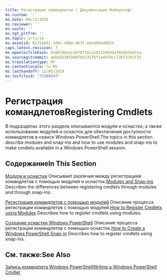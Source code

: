 ```yaml
---
title: Регистрация командлетов | Документация Майкрософт
ms.custom: ''
ms.date: 09/13/2016
ms.reviewer: ''
ms.suite: ''
ms.tgt_pltfrm: ''
ms.topic: article
ms.assetid: 6215a651-100c-49bb-863f-edc6984dd634
caps.latest.revision: 7
ms.openlocfilehash: 61807d6a2ce076f1bca1d1329e44af8e943b97ca
ms.sourcegitcommit: debd2b38fb8070a7357bf1a4bf9cc736f3702f31
ms.translationtype: MT
ms.contentlocale: ru-RU
ms.lasthandoff: 12/05/2019
ms.locfileid: "72369543"
---
```

# <a name="registering-cmdlets"></a><span data-ttu-id="97a75-102">Регистрация командлетов</span><span class="sxs-lookup"><span data-stu-id="97a75-102">Registering Cmdlets</span></span>

<span data-ttu-id="97a75-103">В подразделах этого раздела описываются модули и оснастки, а также использование модулей и оснасток для обеспечения доступности командлетов в сеансе Windows PowerShell.</span><span class="sxs-lookup"><span data-stu-id="97a75-103">The topics in this section describe modules and snap-ins and how to use modules and snap-ins to make cmdlets available in a Windows PowerShell session.</span></span>

## <a name="in-this-section"></a><span data-ttu-id="97a75-104">Содержание</span><span class="sxs-lookup"><span data-stu-id="97a75-104">In This Section</span></span>

<span data-ttu-id="97a75-105">[Модули и оснастки](./modules-and-snap-ins.md) Описывает различия между регистрацией командлетов с помощью модулей и оснасток.</span><span class="sxs-lookup"><span data-stu-id="97a75-105">[Modules and Snap-ins](./modules-and-snap-ins.md) Describes the differences between registering cmdlets through modules and through snap-ins.</span></span>

<span data-ttu-id="97a75-106">[Регистрация командлетов с помощью модулей](./how-to-import-cmdlets-using-modules.md) Описание процесса регистрации командлетов с помощью модулей.</span><span class="sxs-lookup"><span data-stu-id="97a75-106">[How to Register Cmdlets using Modules](./how-to-import-cmdlets-using-modules.md) Describes how to register cmdlets using modules.</span></span>

<span data-ttu-id="97a75-107">[Создание оснастки Windows PowerShell](./how-to-create-a-windows-powershell-snap-in.md) Описание процесса регистрации командлетов с помощью оснасток.</span><span class="sxs-lookup"><span data-stu-id="97a75-107">[How to Create a Windows PowerShell Snap-in](./how-to-create-a-windows-powershell-snap-in.md) Describes how to register cmdlets using snap-ins.</span></span>

## <a name="see-also"></a><span data-ttu-id="97a75-108">См. также:</span><span class="sxs-lookup"><span data-stu-id="97a75-108">See Also</span></span>

[<span data-ttu-id="97a75-109">Запись командлета Windows PowerShell</span><span class="sxs-lookup"><span data-stu-id="97a75-109">Writing a Windows PowerShell Cmdlet</span></span>](./writing-a-windows-powershell-cmdlet.md)
